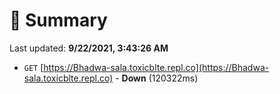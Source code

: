 # 📖 Summary
Last updated: **9/22/2021, 3:43:26 AM**

- `GET` [https://Bhadwa-sala.toxicblte.repl.co](https://Bhadwa-sala.toxicblte.repl.co) - **Down** (120322ms)
